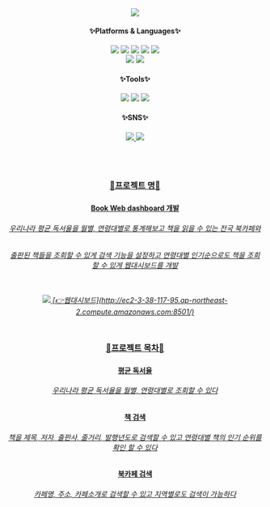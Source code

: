 <div align=center>
	<img src="https://capsule-render.vercel.app/api?type=waving&color=auto&height=200&section=header&text=Book_Web_dashboard&fontSize=50" />
</div>
<div align=center>
	<h4> ✨Platforms & Languages✨ <h4>
</div>
<div align=center>
	<img src="https://img.shields.io/badge/Python-3776AB?style=flat&logo=Python&logoColor=white" />
	<img src="https://img.shields.io/badge/Streamlit-FF4B4B?style=flat&logo=Streamlit&logoColor=white" />
	<img src="https://img.shields.io/badge/pandas-150458?style=flat&logo=pandas&logoColor=white" />
	<img src="https://img.shields.io/badge/NumPy-013243?style=flat&logo=NumPy&logoColor=white" />
	<img src="https://img.shields.io/badge/Plotly-3F4F75?style=flat&logo=Plotly&logoColor=white" />
	<br>
	<img src="https://img.shields.io/badge/Amazon AWS-232F3E?style=flat&logo=Amazon AWS&logoColor=white" />
	<img src="https://img.shields.io/badge/Amazon EC2-FF9900?style=flat&logo=Amazon EC2&logoColor=white" />
	<br>
<div align=center>
	<h4> ✨Tools✨ <h4>
</div>
<div align=center>
	<img src="https://img.shields.io/badge/Jupyter-F37626?style=flat&logo=Jupyter&logoColor=white" />
	<img src="https://img.shields.io/badge/Visual Studio Code-007ACC?style=flat&logo=Visual Studio Code&logoColor=white" />
	<img src="https://img.shields.io/badge/GitHub-181717?style=flat&logo=GitHub&logoColor=white" />
	<br>
<div align=center>
	<h4> ✨SNS✨ <h4>
</div>
<div align=center>
	<a href="mailto:yunwltn98@gmail.com"><img src="https://img.shields.io/badge/Gmail-EA4335?style=flat&logo=Gmail&logoColor=white&link="mailto:yunwltn98@gmail.com" />
	<a href="https://coding-jisu.tistory.com/"><img src="https://img.shields.io/badge/Tistory-000000?style=flat&logo=Tistory&logoColor=white&link="https://coding-jisu.tistory.com" />
	<br>
	<br>
	<br>
	<br>
<div align=center> 
	<h3> 📌프로젝트 명📌 <h3>
	<h4> Book Web dashboard 개발 <h4>
	<h6> 우리나라 평균 독서율을 월별, 연령대별로 통계해보고 책을 읽을 수 있는 전국 북카페와 <h6>
	<h6> 출판된 책들을 조회할 수 있게 검색 기능을 설정하고 연령대별 인기순으로도 책을 조회할 수 있게 웹대시보드를 개발 <h6>
	<br>
	<img src= 'https://user-images.githubusercontent.com/120348555/207815612-b6d738ba-c375-4798-8e60-934770e686d5.gif'>
[👉웹대시보드](http://ec2-3-38-117-95.ap-northeast-2.compute.amazonaws.com:8501/)
	<br>
	<br>
	<h3> 📌프로젝트 목차📌 <h3>
	<h4> 평균 독서율 <h4>
	<h6> 우리나라 평균 독서율을 월별, 연령대별로 조회할 수 있다 <h6>
	<h4> 책 검색 <h4>
	<h6> 책을 제목, 저자, 출판사, 줄거리, 발행년도로 검색할 수 있고 연령대별 책의 인기 순위를 확인 할 수 있다 <h6>
	<h4> 북카페 검색 <h4>
	<h6> 카페명, 주소, 카페소개로 검색할 수 있고 지역별로도 검색이 가능하다
